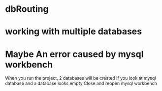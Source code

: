 # dbRouting
# working with multiple databases

# Maybe An error caused by mysql workbench

When you run the project, 2 databases will be created 
If you look at mysql database and a database looks empty
Close and reopen mysql workbench
